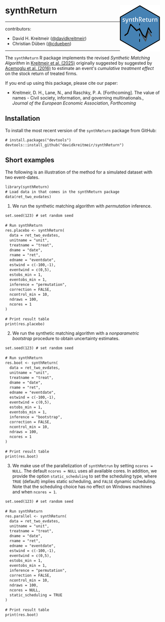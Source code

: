 # synthReturn <img src="inst/figures/synthReturn.png" align="right" alt="" width="130" />

---
contributors:
  - David H. Kreitmeir ([@davidkreitmeir](https://github.com/davidkreitmeir))
  - Christian Düben ([@cdueben](https://github.com/cdueben))
---

The `synthReturn` R package implements the revised *Synthetic Matching Algorithm* in [Kreitmeir et al. (2025)](https://papers.ssrn.com/sol3/papers.cfm?abstract_id=3751162) originally suggested by suggested by [Acemoglu et al. (2016)](https://www.sciencedirect.com/science/article/abs/pii/S0304405X16300605) to estimate an event's *cumulative treatment effect* on the stock return of treated firms.

If you end up using this package, please cite our paper:

* Kreitmeir, D. H., Lane, N., and Raschky, P. A. [Forthcoming]. The value of names - Civil society, information, and governing multinationals., *Journal of the European Economic Association*, *Forthcoming*


## Installation

To install the most recent version of the `synthReturn` package from GitHub:
```
# install.packages("devtools")
devtools::install_github("davidkreitmeir/synthReturn")
```

## Short examples

The following is an illustration of the method for a simulated dataset with two event-dates.

```
library(synthReturn)
# Load data in that comes in the synthReturn package
data(ret_two_evdates)
```

1. We run the synthetic matching algorithm with *permutation* inference.

```
set.seed(123) # set random seed

# Run synthReturn
res.placebo <- synthReturn(
  data = ret_two_evdates,
  unitname = "unit",
  treatname = "treat",
  dname = "date",
  rname = "ret",
  edname = "eventdate",
  estwind = c(-100,-1),
  eventwind = c(0,5),
  estobs_min = 1,
  eventobs_min = 1,
  inference = "permutation",
  correction = FALSE,
  ncontrol_min = 10,
  ndraws = 100,
  ncores = 1
)

# Print result table
print(res.placebo)
```

2. We run the synthetic matching algorithm with a *nonparametric bootstrap* procedure to obtain uncertainty estimates.

```
set.seed(123) # set random seed

# Run synthReturn
res.boot <- synthReturn(
  data = ret_two_evdates,
  unitname = "unit",
  treatname = "treat",
  dname = "date",
  rname = "ret",
  edname = "eventdate",
  estwind = c(-100,-1),
  eventwind = c(0,5),
  estobs_min = 1,
  eventobs_min = 1,
  inference = "bootstrap",
  correction = FALSE,
  ncontrol_min = 10,
  ndraws = 100,
  ncores = 1
)

# Print result table
print(res.boot)
```

3. We make use of the parallelization of `synthRetrun` by setting `ncores = NULL`. The default `ncores = NULL` uses all available cores. In addition, we provide the option `static_scheduling` to set the scheduling type, where `TRUE` (default) implies static scheduling, and `FALSE` dynamic scheduling. Note that the scheduling choice has no effect on Windows machines and when `ncores = 1`.

```
set.seed(123) # set random seed

# Run synthReturn
res.parallel <- synthReturn(
  data = ret_two_evdates,
  unitname = "unit",
  treatname = "treat",
  dname = "date",
  rname = "ret",
  edname = "eventdate",
  estwind = c(-100,-1),
  eventwind = c(0,5),
  estobs_min = 1,
  eventobs_min = 1,
  inference = "permutation",
  correction = FALSE,
  ncontrol_min = 10,
  ndraws = 100,
  ncores = NULL,
  static_scheduling = TRUE
)

# Print result table
print(res.boot)
```


<!--- ## Empirical Framework

A synthetic match for each company $i$ in the treatment group is found by solving the following optimization problem:
```math
  \underset{\{ w_{j}^{i}\}_{j \in \text{Control group}}}{\arg\min} \underset{t \in \text{Estimation Window}}{\sum \left[ R_{it} - \underset{j \in \text{Control group}}{\sum w_{j}^{i}R_{jt}} \right]^{2}} \quad
  \text{s.t.} \quad  \underset{j \in \text{Control group}}{ \sum w_{j}^{i} = 1}
  \quad \text{and} \quad w_{j}^{i} \geq 0
```
where $R_{it}$ and $R_{jt}$ is the daily return on date $t$ for the treatment, respectively control company and $\{w_{j}^{i*}\}$ is the weight for control firm $j$ in the optimal weighting for firm $i$.

The optimization problem above boils down to a *quadratic programming problem*, as the objective function is quadratic and the two constraints are linear. I.e. the problem can be written as:
```math
       \underset{\mathbf{w} \in \mathbb{R}^{J}}{\arg\min} f \left( \mathbf{w} \right) = \frac{1}{2} \mathbf{w}^\intercal  \mathbf{D} \mathbf{w} - \mathbf{w}^\intercal \mathbf{b} \quad
    \text{s.t.} \quad
    \mathbf{A}_{1}\mathbf{w} = 1 \quad \text{and} \quad
    \mathbf{A}_{2}\mathbf{w} \leq \mathbf{0}
```
where $\mathbf{w} \in \mathbb{R}^{J}$ is a vector containing the optimal weights for each of the $j = 1,...,J$ companies; $\mathbf{D} = \in \mathbb{R}^{J \times J}$ is symmetric and equal to $\mathbf{R}^\intercal \times \mathbf{R}$ with matrix $\mathbf{R} \in \mathbb{R}^{T \times J}$ containing the returns during the *estimation window* of length $T$ for all control companies $J$; $b \in \mathbb{R}^{J}$ and equal to $\mathbf{R}^\intercal \times \mathbf{r}$ with $\mathbf{r} \in \mathbb{R}^{T}$ comprising the returns of the *treated* firm over the *estimation window*; $A_{1} \in \mathbb{R}^{T \times J}$ and $A_{2} \in \mathbb{R}^{J \times J}$ are identity matrices and $\mathbf{0} \in \mathbb{R}^{J}$ a vector of zeros.

Reformulating the optimization problem allows the use the dual method of Goldfarb and Idnani ([1982](https://link.springer.com/chapter/10.1007/BFb0092976), [1983](https://link.springer.com/article/10.1007/BF02591962)) for solving *quadratic programming problem* implemented in `quadprog::solve.QP`.

After finding the optimal weights $w_{j}^{i*}$, the abnormal return of the treated firm $i$ is given by the difference between its return $R_{it}$ and the return for the synthetic firm $w_{j}^{i*}R_{jt}$:
```math
  \widehat{AR}_{it} = R_{it} - \underset{j \in \text{Control group}}{\sum w_{j}^{i*}R_{jt}}
```

The cumulative abnormal return for the period $0$ to $k$ is adjusted for the "goodness" of the synthetic match for all firms in the treatment group:
```math
    \widehat{\phi}\left(0,k\right) = \frac{\underset{i \in \text{Treatment group}}{\sum \frac{\sum_{\tau_{1}=0}^{\tau_{2}} \widehat{AR}_{it}}{\widehat{\sigma_{i}}}}}{\underset{i \in \text{Treatment group}}{\sum \frac{1}{\widehat{\sigma_{i}}}}} \quad
    \text{where} \quad  \widehat{\sigma_{i}} = \sqrt{\frac{\underset{t \in \text{Estimation Window}}{\sum \left(\widehat{AR}_{it}\right)^{2}}}{T}},
```
where $\widehat{\phi}\left(0,k\right)$ is the cumulative effect over the period $\tau_{1}=0$ to $\tau_{2}$ in the *event window*. The treatment effect is, hence, a weighted average of each event-firm specific effect, with greater weight given to the estimated effects for which the synthetic firm tracks the return of the treated company more closely during the *estimation window*.

To draw inference, confidence intervals are constructed by randomly drawing *placebo* treatment groups, as suggested by [Acemoglu et al. (2016)](https://www.sciencedirect.com/science/article/abs/pii/S0304405X16300605). To accommodate multiple event dates `synthRetrun` draws $K \times E$ *placebo* treatment groups of size $N$, where $K$ is the number of random draws at each event date $e$, with the number of (unique) event dates equaling $E$. The cumulative abnormal return effect is significant at the 10\%, 5\%, or 1\% level if the actual estimated treatment effect $\widehat{\phi}$ lies outside of the interval that contains the $\left[5,95\right]$, $\left[2.5,97.5\right]$, or $\left[0.5,99.5\right]$ percentiles of the *placebo* treatment effects $\widehat{\phi}_{\text{placebo}}$.

---->
